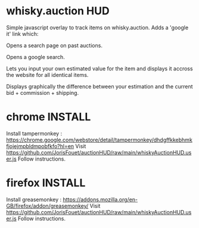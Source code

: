 # whisky.auction HUD
Simple javascript overlay to track items on whisky.auction. Adds a 'google it' link which:


  Opens a search page on past auctions.
  
  
  Opens a google search.
  
  
  Lets you input your own estimated value for the item and displays it accross the website for all identical items.
  
  
  Displays graphically the difference between your estimation and the current bid + commission + shipping.
  
  

# chrome INSTALL
Install tampermonkey : https://chrome.google.com/webstore/detail/tampermonkey/dhdgffkkebhmkfjojejmpbldmpobfkfo?hl=en
Visit https://github.com/JorisFouet/auctionHUD/raw/main/whiskyAuctionHUD.user.js
Follow instructions.


# firefox INSTALL
Install greasemonkey : https://addons.mozilla.org/en-GB/firefox/addon/greasemonkey/
Visit https://github.com/JorisFouet/auctionHUD/raw/main/whiskyAuctionHUD.user.js
Follow instructions.
